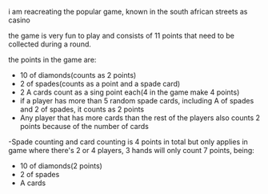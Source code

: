 i am reacreating the popular game, known in the south african streets as casino

the game is very fun to play and consists of 11 points that need to be collected during a round.

the points in the game are:
 - 10 of diamonds(counts as 2 points)
 - 2 of spades(counts as a point and a spade card)
 - 2 A cards count as a  sing point each(4 in the game make 4 points)
 - if a player has more than 5 random spade cards, including A of spades and 2 of spades, it counts as 2 points
 - Any player that has more cards than the rest of the players also counts 2 points because of the number of cards

 -Spade counting and card counting is 4 points in total but only applies in game where there's 2 or 4 players, 3 hands will only count 7 points, being:
 - 10 of diamonds(2 points)
 - 2 of spades
 - A cards